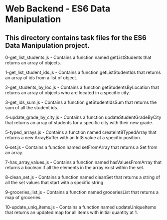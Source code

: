 # Web Backend - ES6 Data Manipulation
## This directory contains task files for the ES6 Data Manipulation project.

0-get_list_students.js - Contains a function named getListStudents that returns an array of objects.

1-get_list_student_ids.js - Contains a function getListStudentIds that returns an array of ids from a list of object.

2-get_students_by_loc.js - Contains a function getStudentsByLocation that returns an array of objects who are located in a specific city.

3-get_ids_sum.js - Contains a function getStudentIdsSum that returns the sum of all the student ids.

4-update_grade_by_city.js - Contains a function updateStudentGradeByCity that returns an array of students for a specific city with their new grade.

5-typed_arrays.js - Contains a function named createInt8TypedArray that returns a new ArrayBuffer with an Int8 value at a specific position.

6-set.js - Contains a function named setFromArray that returns a Set from an array.

7-has_array_values.js - Contains a function named hasValuesFromArray that returns a boolean if all the elements in the array exist within the set.

8-clean_set.js - Contains a function named cleanSet that returns a string of all the set values that start with a specific string.

9-groceries_list.js - Contains a function named groceriesList that returns a map of groceries.

10-update_uniq_items.js - Contains a function named updateUniqueItems that returns an updated map for all items with initial quantity at 1.
